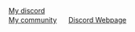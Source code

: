 <img height="16" width="16" src="https://darknesscommunity.club/images/discord.png" /> <a href="https://discord.com/users/350722017617510401">My discord</a>
<br/>
<img height="16" width="16" src="https://darknesscommunity.club/images/iconservertest4.png" /> <a href="https://darknesscommunity.club/">My community</a>
<img height="16" width="16" src="https://elantro.club/assets/favicon.png" /> <a href="https://elantro.club/">Discord Webpage</a>
<br/>
